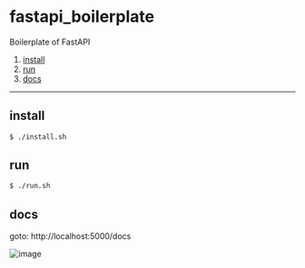 # fastapi_boilerplate
Boilerplate of FastAPI

1. [install](#install)
2. [run](#run)
3. [docs](#docs)

---

## install
```sh
$ ./install.sh
```

## run
```sh
$ ./run.sh
```

## docs
goto: http://localhost:5000/docs

![image](https://user-images.githubusercontent.com/10115406/117692714-41455280-b1f8-11eb-8b16-a891c799f41e.png)
